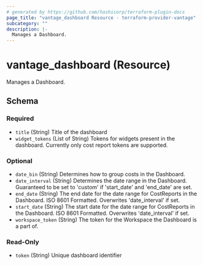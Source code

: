 ```yaml
---
# generated by https://github.com/hashicorp/terraform-plugin-docs
page_title: "vantage_dashboard Resource - terraform-provider-vantage"
subcategory: ""
description: |-
  Manages a Dashboard.
---
```


# vantage_dashboard (Resource)

Manages a Dashboard.



<!-- schema generated by tfplugindocs -->
## Schema

### Required

- `title` (String) Title of the dashboard
- `widget_tokens` (List of String) Tokens for widgets present in the dashboard. Currently only cost report tokens are supported.

### Optional

- `date_bin` (String) Determines how to group costs in the Dashboard.
- `date_interval` (String) Determines the date range in the Dashboard. Guaranteed to be set to 'custom' if 'start_date' and 'end_date' are set.
- `end_date` (String) The end date for the date range for CostReports in the Dashboard. ISO 8601 Formatted. Overwrites 'date_interval' if set.
- `start_date` (String) The start date for the date range for CostReports in the Dashboard. ISO 8601 Formatted. Overwrites 'date_interval' if set.
- `workspace_token` (String) The token for the Workspace the Dashboard is a part of.

### Read-Only

- `token` (String) Unique dashboard identifier


